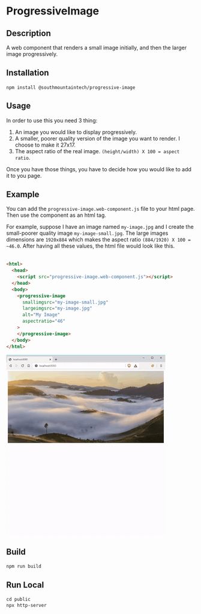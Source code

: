 # ProgressiveImage

## Description
A web component that renders a small image initially, and then the larger image progressively.

## Installation
```shell script
npm install @southmountaintech/progressive-image
```

## Usage

In order to use this you need 3 thing:
1. An image you would like to display progressively.
2. A smaller, poorer quality version of the image you want to render.  I choose to make it 27x17.
3. The aspect ratio of the real image.  ```(height/width) X 100 = aspect ratio```.

Once you have those things, you have to decide how you would like to add it to you page.

## Example

You can add the ```progressive-image.web-component.js``` file to your html page.  Then use the component as an html tag.

For example, suppose I have an image named ```my-image.jpg``` and I create the small-poorer quality image ```my-image-small.jpg```.
The large images dimensions are ```1920x884``` which makes the aspect ratio ```(884/1920) X 100 = ~46.0```.
After having all these values, the html file would look like this.

```html

<html>
  <head>
    <script src="progressive-image.web-component.js"></script>
  </head>
  <body>
    <progressive-image
      smallimgsrc="my-image-small.jpg"
      largeimgsrc="my-image.jpg"
      alt="My Image"
      aspectratio="46"
    >
    </progressive-image>
  </body>
</html>

```

![DEMO](https://github.com/southmountaintech/webcomponents/blob/master/ProgressiveImage/demo.gif)

## Build
```shell script
npm run build
```

## Run Local
```shell script
cd public
npx http-server
```
